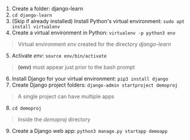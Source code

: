 1. Create a folder: django-learn
2. ```cd django-learn```
3. (Skip if already installed) Install Python's virtual environment: ```sudo apt install virtualenv```
4. Create a virtual environment in Python: ```virtualenv -p python3 env```
> Virtual environment *env* created for the directory *django-learn*
5. Activate *env*: ```source env/bin/activate```
> **(env)** must appear just prior to the bash prompt
6. Install Django for your virtual environment: ```pip3 install django```
7. Create Django project folders: ```django-admin startproject demoproj```
> A single project can have multiple apps
8. ```cd demoproj```
> Inside the *demoproj* directory
9. Create a Django web app: ```python3 manage.py startapp demoapp```

